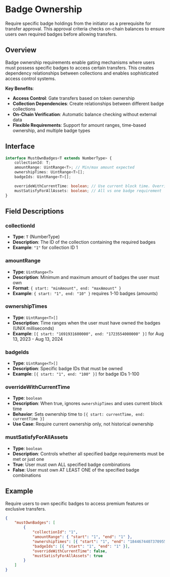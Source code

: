 # Badge Ownership

Require specific badge holdings from the initiator as a prerequisite for transfer approval. This approval criteria checks on-chain balances to ensure users own required badges before allowing transfers.

## Overview

Badge ownership requirements enable gating mechanisms where users must possess specific badges to access certain transfers. This creates dependency relationships between collections and enables sophisticated access control systems.

**Key Benefits**:

-   **Access Control**: Gate transfers based on token ownership
-   **Collection Dependencies**: Create relationships between different badge collections
-   **On-Chain Verification**: Automatic balance checking without external data
-   **Flexible Requirements**: Support for amount ranges, time-based ownership, and multiple badge types

## Interface

```typescript
interface MustOwnBadges<T extends NumberType> {
    collectionId: T;
    amountRange: UintRange<T>; // Min/max amount expected
    ownershipTimes: UintRange<T>[];
    badgeIds: UintRange<T>[];

    overrideWithCurrentTime: boolean; // Use current block time. Overrides ownershipTimes with [{ start: currentTime, end: currentTime }]
    mustSatisfyForAllAssets: boolean; // All vs one badge requirement
}
```

## Field Descriptions

### collectionId

-   **Type**: `T` (NumberType)
-   **Description**: The ID of the collection containing the required badges
-   **Example**: `"1"` for collection ID 1

### amountRange

-   **Type**: `UintRange<T>`
-   **Description**: Minimum and maximum amount of badges the user must own
-   **Format**: `{ start: "minAmount", end: "maxAmount" }`
-   **Example**: `{ start: "1", end: "10" }` requires 1-10 badges (amounts)

### ownershipTimes

-   **Type**: `UintRange<T>[]`
-   **Description**: Time ranges when the user must have owned the badges (UNIX milliseconds)
-   **Example**: `[{ start: "1691931600000", end: "1723554000000" }]` for Aug 13, 2023 - Aug 13, 2024

### badgeIds

-   **Type**: `UintRange<T>[]`
-   **Description**: Specific badge IDs that must be owned
-   **Example**: `[{ start: "1", end: "100" }]` for badge IDs 1-100

### overrideWithCurrentTime

-   **Type**: `boolean`
-   **Description**: When true, ignores `ownershipTimes` and uses current block time
-   **Behavior**: Sets ownership time to `[{ start: currentTime, end: currentTime }]`
-   **Use Case**: Require current ownership only, not historical ownership

### mustSatisfyForAllAssets

-   **Type**: `boolean`
-   **Description**: Controls whether all specified badge requirements must be met or just one
-   **True**: User must own ALL specified badge combinations
-   **False**: User must own AT LEAST ONE of the specified badge combinations

## Example

Require users to own specific badges to access premium features or exclusive transfers.

```json
{
    "mustOwnBadges": [
        {
            "collectionId": "1",
            "amountRange": { "start": "1", "end": "1" },
            "ownershipTimes": [{ "start": "1", "end": "18446744073709551615" }],
            "badgeIds": [{ "start": "1", "end": "1" }],
            "overrideWithCurrentTime": false,
            "mustSatisfyForAllAssets": true
        }
    ]
}
```
